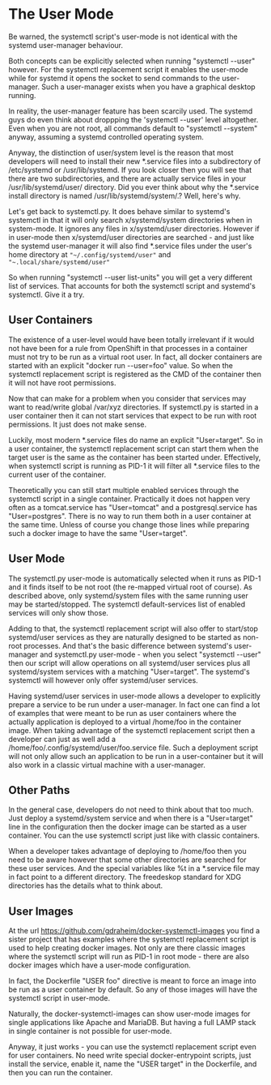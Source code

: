 # The User Mode

Be warned, the systemctl script's user-mode is not
identical with the systemd user-manager behaviour.

Both concepts can be explicitly selected when running
"systemctl --user" however. For the systemctl replacement
script it enables the user-mode while for systemd it
opens the socket to send commands to the user-manager.
Such a user-manager exists when you have a graphical
desktop running.

In reality, the user-manager feature has been scarcily
used. The systemd guys do even think about droppping
the 'systemctl --user' level altogether. Even when you
are not root, all commands default to "systemctl --system"
anyway, assuming a systemd controlled operating system.

Anyway, the distinction of user/system level is the
reason that most developers will need to install their
new *.service files into a subdirectory of /etc/systemd
or /usr/lib/systemd. If you look closer then you will
see that there are two subdirectories, and there are
actually service files in your /usr/lib/systemd/user/
directory. Did you ever think about why the *.service
install directory is named /usr/lib/systemd/system/.?
Well, here's why.

Let's get back to systemctl.py. It does behave similar
to systemd's systemctl in that it will only search
x/systemd/system directories when in system-mode. It
ignores any files in x/systemd/user directories. However
if in user-mode then x/systemd/user directories are
searched - and just like the systemd user-manager it will
also find *.service files under the user's home directory
at `"~/.config/systemd/user"` and `"~.local/share/systemd/user"`

So when running "systemctl --user list-units" you will 
get a very different list of services. That accounts for
both the systemctl script and systemd's systemctl.
Give it a try.

## User Containers

The existence of a user-level would have been totally
irrelevant if it would not have been for a rule from
OpenShift in that processes in a container must not try
to be run as a virtual root user. In fact, all docker
containers are started with an explicit
"docker run --user=foo" value. So when the systemctl
replacement script is registered as the CMD of the
container then it will not have root permissions.

Now that can make for a problem when you consider that
services may want to read/write global /var/xyz
directories. If systemctl.py is started in a user
container then it can not start services that expect 
to be run with root permissions. It just does not
make sense.

Luckily, most modern *.service files do name an explicit
"User=target". So in a user container, the systemctl
replacement script can start them when the target user
is the same as the container has been started under.
Effectively, when systemctl script is running as PID-1
it will filter all *.service files to the current user
of the container.

Theoretically you can still start multiple enabled
services through the systemctl script in a single
container. Practically it does not happen very often
as a tomcat.service has "User=tomcat" and a
postgresql.service has "User=postgres". There is no
way to run them both in a user container at the same
time. Unless of course you change those lines while
preparing such a docker image to have the same
"User=target".

## User Mode

The systemctl.py user-mode is automatically selected
when it runs as PID-1 and it finds itself to be not
root (the re-mapped virtual root of course). As 
described above, only systemd/system files with the 
same running user may be started/stopped. The systemctl 
default-services list of enabled services will only 
show those.

Adding to that, the systemctl replacement script will 
also offer to start/stop systemd/user services as they 
are naturally designed to be started as non-root 
processes. And that's the basic difference between 
systemd's user-manager and systemctl.py user-mode - when 
you select "systemctl --user" then our script will allow 
operations on all systemd/user services plus all 
systemd/system services with a matching "User=target".
The systemd's systemctl will however only offer 
systemd/user services.

Having systemd/user services in user-mode allows a
developer to explicitly prepare a service to be run under
a user-manager. In fact one can find a lot of examples
that were meant to be run as user containers where the
actually application is deployed to a virtual /home/foo
in the container image. When taking advantage of the
systemctl replacement script then a developer can just
as well add a /home/foo/.config/systemd/user/foo.service
file. Such a deployment script will not only allow such
an application to be run in a user-container but it will
also work in a classic virtual machine with a user-manager.

## Other Paths

In the general case, developers do not need to think
about that too much. Just deploy a systemd/system service
and when there is a "User=target" line in the configuration
then the docker image can be started as a user container.
You can the use systemctl script just like with classic 
containers.

When a developer takes advantage of deploying to /home/foo
then you need to be aware however that some other directories
are searched for these user services. And the special
variables like %t in a *.service file may in fact point to
a different directory. The freedeskop standard for XDG
directories has the details what to think about.

## User Images

At the url https://github.com/gdraheim/docker-systemctl-images
you find a sister project that has examples where the systemctl
replacement script is used to help creating docker images. Not
only are there classic images where the systemctl script will
run as PID-1 in root mode - there are also docker images which
have a user-mode configuration.

In fact, the Dockerfile "USER foo" directive is meant to force
an image into be run as a user container by default. So any of
those images will have the systemctl script in user-mode.

Naturally, the docker-systemctl-images can show user-mode
images for single applications like Apache and MariaDB. But
having a full LAMP stack in single container is not possible
for user-mode.

Anyway, it just works - you can use the systemctl replacement
script even for user containers. No need write special
docker-entrypoint scripts, just install the service, enable
it, name the "USER target" in the Dockerfile, and then you
can run the container.
